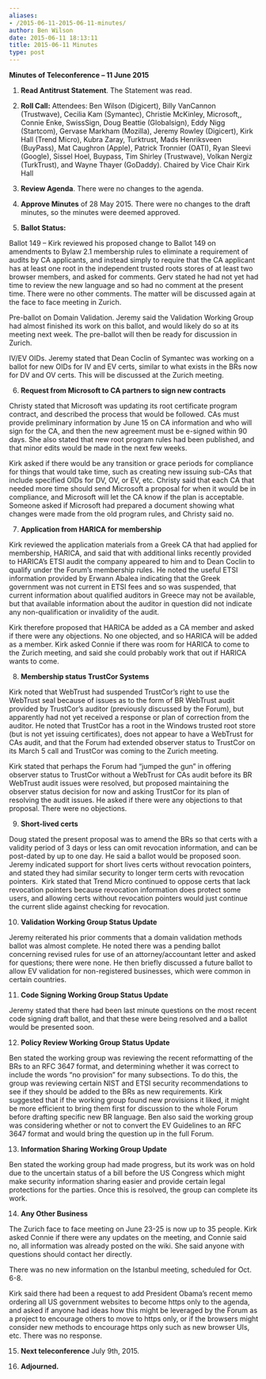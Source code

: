 ```yaml
---
aliases:
- /2015-06-11-2015-06-11-minutes/
author: Ben Wilson
date: 2015-06-11 18:13:11
title: 2015-06-11 Minutes
type: post
---
```


**Minutes of Teleconference – 11 June 2015**

1. **Read Antitrust Statement**. The Statement was read.

1. **Roll Call:** Attendees: Ben Wilson (Digicert), Billy VanCannon (Trustwave), Cecilia Kam (Symantec), Christie McKinley, Microsoft,, Connie Enke, SwissSign, Doug Beattie (Globalsign), Eddy Nigg (Startcom), Gervase Markham (Mozilla), Jeremy Rowley (Digicert), Kirk Hall (Trend Micro), Kubra Zaray, Turktrust, Mads Henriksveen (BuyPass), Mat Caughron (Apple), Patrick Tronnier (OATI), Ryan Sleevi (Google), Sissel Hoel, Buypass, Tim Shirley (Trustwave), Volkan Nergiz (TurkTrust), and Wayne Thayer (GoDaddy). Chaired by Vice Chair Kirk Hall

1. **Review Agenda**. There were no changes to the agenda.

1. **Approve Minutes** of 28 May 2015. There were no changes to the draft minutes, so the minutes were deemed approved.

1. **Ballot Status:**

Ballot 149 – Kirk reviewed his proposed change to Ballot 149 on amendments to Bylaw 2.1 membership rules to eliminate a requirement of audits by CA applicants, and instead simply to require that the CA applicant has at least one root in the independent trusted roots stores of at least two browser members, and asked for comments. Gerv stated he had not yet had time to review the new language and so had no comment at the present time. There were no other comments. The matter will be discussed again at the face to face meeting in Zurich.

Pre-ballot on Domain Validation. Jeremy said the Validation Working Group had almost finished its work on this ballot, and would likely do so at its meeting next week. The pre-ballot will then be ready for discussion in Zurich.

IV/EV OIDs. Jeremy stated that Dean Coclin of Symantec was working on a ballot for new OIDs for IV and EV certs, similar to what exists in the BRs now for DV and OV certs. This will be discussed at the Zurich meeting.

6. **Request from Microsoft to CA partners to sign new contracts**

Christy stated that Microsoft was updating its root certificate program contract, and described the process that would be followed. CAs must provide preliminary information by June 15 on CA information and who will sign for the CA, and then the new agreement must be e-signed within 90 days. She also stated that new root program rules had been published, and that minor edits would be made in the next few weeks.

Kirk asked if there would be any transition or grace periods for compliance for things that would take time, such as creating new issuing sub-CAs that include specified OIDs for DV, OV, or EV, etc. Christy said that each CA that needed more time should send Microsoft a proposal for when it would be in compliance, and Microsoft will let the CA know if the plan is acceptable. Someone asked if Microsoft had prepared a document showing what changes were made from the old program rules, and Christy said no.

7. **Application from HARICA for membership**

Kirk reviewed the application materials from a Greek CA that had applied for membership, HARICA, and said that with additional links recently provided to HARICA’s ETSI audit the company appeared to him and to Dean Coclin to qualify under the Forum’s membership rules. He noted the useful ETSI information provided by Erwann Abalea indicating that the Greek government was not current in ETSI fees and so was suspended, that current information about qualified auditors in Greece may not be available, but that available information about the auditor in question did not indicate any non-qualification or invalidity of the audit.

Kirk therefore proposed that HARICA be added as a CA member and asked if there were any objections. No one objected, and so HARICA will be added as a member. Kirk asked Connie if there was room for HARICA to come to the Zurich meeting, and said she could probably work that out if HARICA wants to come.

8. **Membership status TrustCor Systems**

Kirk noted that WebTrust had suspended TrustCor’s right to use the WebTrust seal because of issues as to the form of BR WebTrust audit provided by TrustCor’s auditor (previously discussed by the Forum), but apparently had not yet received a response or plan of correction from the auditor. He noted that TrustCor has a root in the Windows trusted root store (but is not yet issuing certificates), does not appear to have a WebTrust for CAs audit, and that the Forum had extended observer status to TrustCor on its March 5 call and TrustCor was coming to the Zurich meeting.

Kirk stated that perhaps the Forum had “jumped the gun” in offering observer status to TrustCor without a WebTrust for CAs audit before its BR WebTrust audit issues were resolved, but proposed maintaining the observer status decision for now and asking TrustCor for its plan of resolving the audit issues. He asked if there were any objections to that proposal. There were no objections.

9. **Short-lived certs**

Doug stated the present proposal was to amend the BRs so that certs with a validity period of 3 days or less can omit revocation information, and can be post-dated by up to one day. He said a ballot would be proposed soon. Jeremy indicated support for short lives certs without revocation pointers, and stated they had similar security to longer term certs with revocation pointers.  Kirk stated that Trend Micro continued to oppose certs that lack revocation pointers because revocation information does protect some users, and allowing certs without revocation pointers would just continue the current slide against checking for revocation.

10. **Validation Working Group Status Update**

Jeremy reiterated his prior comments that a domain validation methods ballot was almost complete. He noted there was a pending ballot concerning revised rules for use of an attorney/accountant letter and asked for questions; there were none. He then briefly discussed a future ballot to allow EV validation for non-registered businesses, which were common in certain countries.

11. **Code Signing Working Group Status Update**

Jeremy stated that there had been last minute questions on the most recent code signing draft ballot, and that these were being resolved and a ballot would be presented soon.

12. **Policy Review Working Group Status Update**

Ben stated the working group was reviewing the recent reformatting of the BRs to an RFC 3647 format, and determining whether it was correct to include the words “no provision” for many subsections. To do this, the group was reviewing certain NIST and ETSI security recommendations to see if they should be added to the BRs as new requirements. Kirk suggested that if the working group found new provisions it liked, it might be more efficient to bring them first for discussion to the whole Forum before drafting specific new BR language. Ben also said the working group was considering whether or not to convert the EV Guidelines to an RFC 3647 format and would bring the question up in the full Forum.

13. **Information Sharing Working Group Update**

Ben stated the working group had made progress, but its work was on hold due to the uncertain status of a bill before the US Congress which might make security information sharing easier and provide certain legal protections for the parties. Once this is resolved, the group can complete its work.

14. **Any Other Business**

The Zurich face to face meeting on June 23-25 is now up to 35 people. Kirk asked Connie if there were any updates on the meeting, and Connie said no, all information was already posted on the wiki. She said anyone with questions should contact her directly.

There was no new information on the Istanbul meeting, scheduled for Oct. 6-8.

Kirk said there had been a request to add President Obama’s recent memo ordering all US government websites to become https only to the agenda, and asked if anyone had ideas how this might be leveraged by the Forum as a project to encourage others to move to https only, or if the browsers might consider new methods to encourage https only such as new browser UIs, etc. There was no response.

15. **Next teleconference** July 9th, 2015.

01. **Adjourned.**